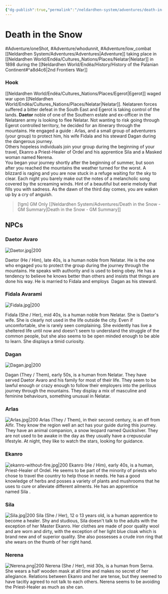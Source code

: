 ```yaml
---
{"dg-publish":true,"permalink":"/neldardhen-system/adventures/death-in-the-snow/"}
---
```



# Death in the Snow
#Adventure/oneShot, #Adventure/whodunnit, #Adventure/low_combat
[[Neldardhen System/Adventures/Adventures\|Adventure]] taking place in [[Neldardhen World/Endëa/Cultures_Nations/Places/Nelatar\|Nelatar]] in 1898 during the [[Neldardhen World/Endëa/History/History of the Palanian Continent#^a8d4c6\|2nd Frontiers War]]

### Hook
[[Neldardhen World/Endëa/Cultures_Nations/Places/Egerot\|Egerot]] waged war upon [[Neldardhen World/Endëa/Cultures_Nations/Places/Nelatar\|Nelatar]]. Nelataren forces suffered a bitter defeat in the South East and Egerot is taking control of the lands. **Daetor** noble of one of the Southern estate and ex-officer in the Nelataren army is looking to flee Nelatar. Not wanting to risk going through Egerot controlled territory, he decided for an itinerary through the mountains. He engaged a guide : Arlas, and a small group of adventurers (your group) to protect him, his wife Fidala and his steward Dagan during the dangerous journey.  
Others hopeless individuals join your group during the beginning of your travel, Ekanro a Priest-Healer of Ordel and his apprentice Sila and a Masked woman named Nerena.  
You began your journey shortly after the beginning of summer, but soon after you reached the mountains the weather turned for the worst. A blizzard is raging and you are now stuck in a refuge waiting for the sky to clear. Each night you barely make out the notes of a melancholic song covered by the screaming winds. Hint of a beautiful but eerie melody that fills you with sadness. As the dawn of the third day comes, you are waken up by a cry of anguish.

> [!gm] GM Only
> [[Neldardhen System/Adventures/Death in the Snow - GM Summary\|Death in the Snow - GM Summary]]
## NPCs
### Daetor Avaro

![Daetor.jpg|200](/img/user/Images/NPCs/Daetor.jpg)

Daetor (He / Him), late 40s, is a human noble from Nelatar.
He is the one who engaged you to protect the group during the journey through the mountains.
He speaks with authority and is used to being obey.
He has a tendency to believe he knows better than others and insists that things are done his way.
He is married to Fidala and employs  Dagan as his steward.

### Fidala Avarami

![Fidala.jpg|200](/img/user/Images/NPCs/Fidala.jpg)

Fidala (She / Her), mid 40s, is a human noble from Nelatar.
She is Daetor's wife. She is clearly not used in the life outside the city. Even if uncomfortable, she is rarely seen complaining.
She evidently has live a sheltered life until now and doesn't seem to understand the struggle of the common people, but she also seems to be open minded enough to be able to learn.
She displays a timid curiosity.

### Dagan

![Dagan.jpg|200](/img/user/Images/NPCs/Dagan.jpg)

Dagan (They / Them), early 50s, is a human from Nelatar.
They have served Daetor Avaro and his family for most of their life.
They seem to be lawful enough or crazy enough to follow their employers into the perilous journey through the mountains.
They display a mix of masculine and feminine behaviours, something unusual in Nelatar.

### Arlas
![Arlas.jpg|200](/img/user/Images/NPCs/Arlas.jpg)
Arlas (They / Them), in their second century, is an elf from Alfir.
They know the region well an act has your guide during this journey.
They have an animal companion, a snow leopard named Quicksilver.
They are not used to be awake in the day as they usually have a crepuscular lifestyle.
At night, they like to watch the stars, looking for guidance.


### Ekanro

![ekanro-without-fire.jpg|200](/img/user/Images/NPCs/ekanro-without-fire.jpg)
Ekanro (He / Him), early 40s, is a human, Priest-Healer of Ordel.
He seems to be part of the minority of priests who chose to travel the country to help those in needs.
He has a good knowledge of herbs and posses a variety of plants and mushrooms that he uses to cure or alleviate different ailments.
He has an apprentice named Sila .
### Sila

![Sila.jpg|200](/img/user/Images/NPCs/Sila.jpg)
Sila (She / Her), 12 o 13 years old, is a human apprentice to become a healer.
Shy and studious, Sila doesn't talk to the adults with the exception of her Master Ekanro.
Her clothes are made of poor quality wool and are worn and dirty, with the exception of her light blue cloak which is brand new and of superior quality.
She also possesses a crude iron ring that she wears on the thumb of her right hand.

### Nerena

![Nerena.png|200](/img/user/Images/NPCs/Nerena.png)
Nerena (She / Her), mid 30s, is a human from Serna.
She wears a half wooden mask at all time and makes no secret of her allegiance.
Relations between Ekanro and her are tense, but they seemed to have tacitly agreed to not talk to each others.
Nerena seems to be avoiding the Priest-Healer as much as she can.